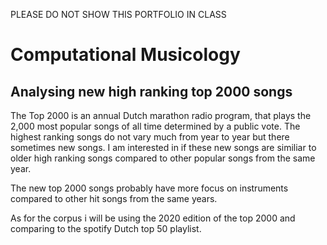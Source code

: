 PLEASE DO NOT SHOW THIS PORTFOLIO IN CLASS


# Computational Musicology
## Analysing new high ranking top 2000 songs

The Top 2000 is an annual Dutch marathon radio program, that plays the 2,000 most popular songs of all time determined by a public vote. The highest ranking songs do not vary much from year to year but there sometimes new songs. I am interested in if these new songs are similiar to older high ranking songs compared to other popular songs from the same year.

The new top 2000 songs probably have more focus on instruments compared to other hit songs from the same years.  

As for the corpus i will be using the 2020 edition of the top 2000 and comparing to the spotify Dutch top 50 playlist.
